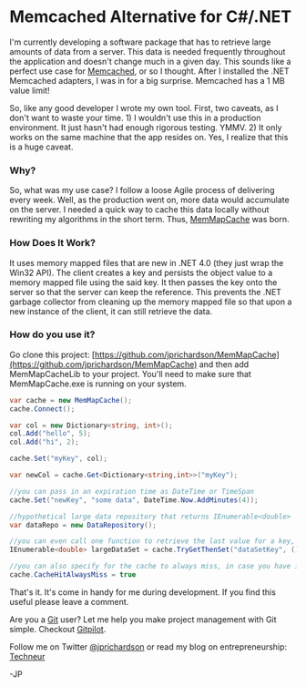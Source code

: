 <!--
author: JP Richardson
publish: Fri Jan 21 2011 19:25:07 GMT-0600 (CST)
status: publish
type: post
link: https://procbits.wordpress.com/2011/01/21/memcached-alternative-for-c-net/
tags: C#
slug: 2011/01/21/memcached-alternative-for-c-net
-->

Memcached Alternative for C#/.NET
=================================

I'm currently developing a software package that has to retrieve large
amounts of data from a server. This data is needed frequently throughout
the application and doesn't change much in a given day. This sounds like
a perfect use case for
[Memcached](http://en.wikipedia.org/wiki/Memcached), or so I thought.
After I installed the .NET Memcached adapters, I was in for a big
surprise. Memcached has a 1 MB value limit!

So, like any good developer I wrote my own tool. First, two caveats, as
I don't want to waste your time. 1) I wouldn't use this in a production
environment. It just hasn't had enough rigorous testing. YMMV. 2) It
only works on the same machine that the app resides on. Yes, I realize
that this is a huge caveat.

### Why?

So, what was my use case? I follow a loose Agile process of delivering
every week. Well, as the production went on, more data would accumulate
on the server. I needed a quick way to cache this data locally without
rewriting my algorithms in the short term. Thus,
[MemMapCache](https://github.com/jprichardson/MemMapCache) was born.

### How Does It Work?

It uses memory mapped files that are new in .NET 4.0 (they just wrap the
Win32 API). The client creates a key and persists the object value to a
memory mapped file using the said key. It then passes the key onto the
server so that the server can keep the reference. This prevents the .NET
garbage collector from cleaning up the memory mapped file so that upon a
new instance of the client, it can still retrieve the data.

### How do you use it?

Go clone this project:
[https://github.com/jprichardson/MemMapCache](https://github.com/jprichardson/MemMapCache)
and then add MemMapCacheLib to your project. You'll need to make sure
that MemMapCache.exe is running on your system.

```csharp
var cache = new MemMapCache();
cache.Connect();

var col = new Dictionary<string, int>();
col.Add("hello", 5);
col.Add("hi", 2);

cache.Set("myKey", col);

var newCol = cache.Get<Dictionary<string,int>>("myKey");

//you can pass in an expiration time as DateTime or TimeSpan
cache.Set("newKey", "some data", DateTime.Now.AddMinutes(4)); 

//hypothetical large data repository that returns IEnumerable<double>
var dataRepo = new DataRepository(); 

//you can even call one function to retrieve the last value for a key, if it doesn't exist set a new value
IEnumerable<double> largeDataSet = cache.TryGetThenSet("dataSetKey", () => dataRepo.LoadLargeDataSet());

//you can also specify for the cache to always miss, in case you have it deeply embedded in your code and you want to run unit tests that aren't cache dependent
cache.CacheHitAlwaysMiss = true
```

That's it. It's come in handy for me during development. If you find
this useful please leave a comment.

Are you a [Git](http://gitpilot.com) user? Let me help you make project
management with Git simple. Checkout [Gitpilot](http://gitpilot.com).

Follow me on Twitter [@jprichardson](http://twitter.com/jprichardson) or
read my blog on entrepreneurship: [Techneur](http://techneur.com)

-JP
